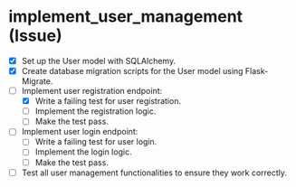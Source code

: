 # implement_user_management (Issue)

- [x] Set up the User model with SQLAlchemy.
- [x] Create database migration scripts for the User model using Flask-Migrate.
- [ ] Implement user registration endpoint:
  - [x] Write a failing test for user registration.
  - [ ] Implement the registration logic.
  - [ ] Make the test pass.
- [ ] Implement user login endpoint:
  - [ ] Write a failing test for user login.
  - [ ] Implement the login logic.
  - [ ] Make the test pass.
- [ ] Test all user management functionalities to ensure they work correctly.
